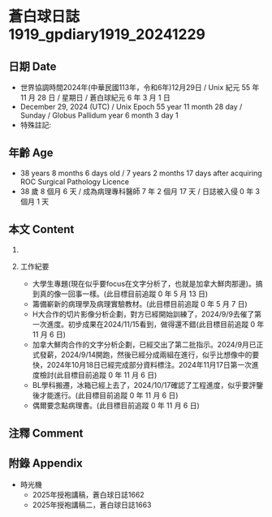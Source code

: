 [_metadata_:encoding]: - "utf-8"
[_metadata_:language]: - "zh-Hant-TW"
[_metadata_:fileformat]: - "markdown"
[_metadata_:MIME_type]: - "text/plain"
[_metadata_:markdown_version]: - "commonmark version 0.30"
[_metadata_:markdown_spec]: - "https://spec.commonmark.org/0.30/"

# 蒼白球日誌1919_gpdiary1919_20241229 #

## 日期 Date ##

* 世界協調時間2024年(中華民國113年，令和6年)12月29日 / Unix 紀元 55 年 11 月 28 日 / 星期日 / 蒼白球紀元 6 年 3 月 1 日
* December 29, 2024 (UTC) / Unix Epoch 55 year 11 month 28 day / Sunday / Globus Pallidum year 6 month 3 day 1
* 特殊註記:

## 年齡 Age ##

* 38 years 8 months 6 days old / 7 years 2 months 17 days after acquiring ROC Surgical Pathology Licence
* 38 歲 8 個月 6 天 / 成為病理專科醫師 7 年 2 個月 17 天 / 日誌被入侵 0 年 3 個月 1 天

## 本文 Content ##

1. 

2. 工作紀要

    - 大學生專題(現在似乎要focus在文字分析了，也就是加拿大鮮肉那邊)。搞到真的像一回事一樣。(此目標目前追蹤 0 年 5 月 13 日)
    - 籌備嶄新的病理學及病理實驗教材。(此目標目前追蹤 0 年 5 月 7 日)
    - H大合作的切片影像分析企劃，對方已經開始訓練了，2024/9/9去催了第一次進度。初步成果在2024/11/15看到，做得還不錯(此目標目前追蹤 0 年 11 月 6 日)
    - 加拿大鮮肉合作的文字分析企劃，已經交出了第二批指示。2024/9月已正式發薪，2024/9/14開跑，然後已經分成兩組在進行，似乎比想像中的要快，2024年10月18日已經完成部分資料標注。2024年11月17日第一次進度檢討(此目標目前追蹤 0 年 11 月 6 日)
    - BL學科搬遷，冰箱已經上去了，2024/10/17確認了工程進度，似乎要評鑒後才能進行。(此目標目前追蹤 0 年 11 月 6 日)
    - 偶爾要念點病理書。(此目標目前追蹤 0 年 11 月 6 日)

## 注釋 Comment ##


## 附錄 Appendix ##

* 時光機
    - 2025年授袍講稿，蒼白球日誌1662
    - 2025年授袍講稿二，蒼白球日誌1663
